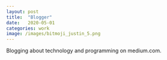 ```yaml
---
layout: post
title:  "Blogger"
date:   2020-05-01
categories: work
image: /images/bitmoji_justin_5.png
---
```

Blogging about technology and programming on medium.com. 

